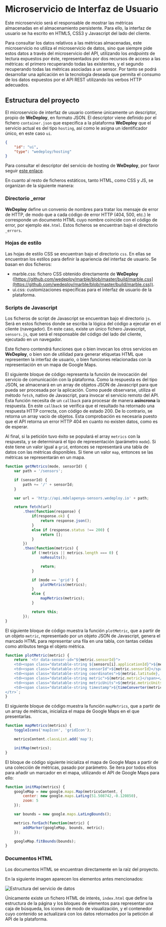 # Microservicio de Interfaz de Usuario

Este microservicio será el responsable de mostrar las métricas almacenadas en el almacenamiento
persistente. Para ello, la interfaz de usuario se ha escrito en HTML5, CSS3 y Javascript del lado del
cliente.

Para consultar los datos relativos a las métricas almacenadas, este microservicio no utiliza el
microservicio de datos, sino que siempre pide estos datos a través del microservicio del API, utilizando
los *endpoints* de lectura expuestos por éste, representados por dos recursos de acceso a las métricas:
el primero recuperando todas las existentes, y el segundo recuperando todas las métricas asociadas a
un sensor. Por tanto se podrá desarrollar una aplicación en la tecnología deseada que permita el
consumo de los datos expuestos por el API REST utilizando los verbos HTTP adecuados.

## Estructura del proyecto

El microservicio de interfaz de usuario contiene únicamente un descriptor, propio de **WeDeploy**, en
formato JSON. El descriptor viene definido por el fichero `container.json` que especifica a la
plataforma **WeDeploy** que el servicio actual es del tipo `hosting`, así como le asigna un identificador
único, en este caso `ui`.

```json
{
	"id": "ui",
	"type": "wedeploy/hosting"
}
```

Para consultar el descriptor del servicio de hosting de **WeDeploy**, por favor seguir [este enlace](./container.json).

En cuanto al resto de ficheros estáticos, tanto HTML, como CSS y JS, se organizan de la siguiente manera:

### Directorio _error

**WeDeploy** define un convenio de nombres para tratar los mensaje de error de HTTP, de modo que a
cada código de error HTTP (404, 500, etc.) le corresponde un documento HTML cuyo nombre coincide con
el código de error, por ejemplo `404.html`. Estos ficheros se encuentran bajo el directorio `_errors`.

### Hojas de estilo

Las hojas de estilo CSS se encuentran bajo el directorio `css`. En ellas se encuentran los estilos
para definir la apariencia del interfaz de usuario. Se basan en dos ficheros:

* marble.css: fichero CSS obtenido directamente de **WeDeploy** ([https://github.com/wedeploy/marble/blob/master/build/marble.css](https://github.com/wedeploy/marble/blob/master/build/marble.css)).
* ui.css: customizaciones específicas para el interfaz de usuario de la plataforma.

### Scripts de Javascript

Los ficheros de script de Javascript se encuentran bajo el directorio `js`. Será en estos ficheros
donde se escriba la lógica del código a ejecutar en el cliente (navegador). En este caso, existe un
único fichero Javascript, `sensors.js`, que será el responsable del código del lado del cliente,
ejecutado en un navegador.

Este fichero contendrá funciones que o bien invocan los otros servicios en **WeDeploy**, o bien son
de utilidad para generar etiquetas HTML que representen la interfaz de usuario, o bien funciones
relacionadas con la representación en un mapa de Google Maps.

El siguiente bloque de código representa la función de invocación del servicio de comunicación con la
plataforma. Como la respuesta es del tipo JSON, se almacenará en un array de objetos JSON de Javascript
para que pueda ser procesada por la aplicación. Como puede observarse, utiliza el método `fetch`,
nativo de Javascript, para invocar el servicio remoto del API. Esta función necesita de un `callback`
para procesar de manera **asíncrona** la respuesta. En este `callback` se verifica que el resultado
ha retornado una respuesta HTTP correcta, con código de estado 200. De lo contrario, se retorna un
array vacío de objetos. Esta comprobación es necesaria puesto que el API retorna un error HTTP 404 en
cuanto no existen datos, como es de esperar.

Al final, si la petición tuvo éxito se populará el array `metrics` con la respuesta, y se determinará
el tipo de representación (parámetro `mode`). Si éste tiene un valor igual a `grid`, entonces se
representará una tabla de datos con las métricas disponibles. Si tiene un valor `map`, entonces se
las métricas se representarán en un mapa.

```javascript
function getMetrics(mode, sensorId) {
	var path = '/sensors';

	if (sensorId) {
		path += '/' + sensorId;
	}

	var url = 'http://api.mdelapenya-sensors.wedeploy.io' + path;

	return fetch(url)
		.then(function(response) {
			if(response.ok) {
				return response.json();
			}
			else if (response.status !== 200) {
				return [];
			}
		})
		.then(function(metrics) {
			if (!metrics || metrics.length === 0) {
				noResults();

				return;
			}

			if (mode == 'grid') {
				plotMetrics(metrics);
			}
			else {
				mapMetrics(metrics);
			}

			return this;
		});
}
```

El siguiente bloque de código muestra la función `plotMetric`, que a partir de un objeto `metric`,
representado por un objeto JSON de Javascript, genera el marcado HTML para representar una fila en una
tabla, con tantas celdas como atributos tenga el objeto métrica.

```javascript
function plotMetric(metric) {
	return `<tr data-sensor-id="${metric.sensorId}">
	<td><span class="datatable-string ${sensors[i].applicationId}">${metric.applicationId}</span></td>
	<td><span class="datatable-string sensorId">${metric.sensorId}</span></td>
	<td><span class="datatable-string coordinates">${metric.latitude}, ${metric.longitude}</span></td>
	<td><span class="datatable-string metric">${metric.metric}</span></td>
	<td><span class="datatable-string metricUnits">${metric.metricUnits}</span></td>
	<td><span class="datatable-string timestamp">${timeConverter(metric.timestamp)}</span></td>
</tr>`;
}
```

El siguiente bloque de código muestra la función `mapMetrics`, que a partir de un array de métricas,
inicializa el mapa de Google Maps en el que presentarlas.

```javascript
function mapMetrics(metrics) {
	toggleIcons('mapIcon', 'gridIcon');

	metricsContent.classList.add('map');

	initMap(metrics);
}
```

El bloque de código siguiente inicializa el mapa de Google Maps a partir de una colección de métricas,
pasado por parámetro. Se itera por todos ellos para añadir un marcador en el mapa, utilizando el API
de Google Maps para ello:

```javascript
function initMap(metrics) {
	googleMap = new google.maps.Map(metricsContent, {
		center: new google.maps.LatLng(51.508742,-0.120850),
		zoom: 5
	});

	var bounds = new google.maps.LatLngBounds();

	metrics.forEach(function(metric) {
		addMarker(googleMap, bounds, metric);
	});

	googleMap.fitBounds(bounds);
}
```

### Documentos HTML

Los documentos HTML se encuentran directamente en la raíz del proyecto.

En la siguiente imagen aparecen los elementos antes mencionados:

![Estructura del servicio de datos](../static/ui_project_layout.png)

Únicamente existe un fichero HTML de interés, `index.html` que define la estructura de la página y
los bloques de elementos para representar una caja de búsqueda, los iconos de modo de visualización,
y el contenedor cuyo contenido se actualizará con los datos retornados por la petición al API de la
plataforma.